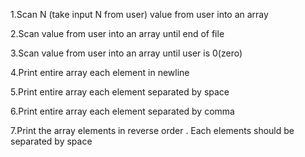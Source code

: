 1.Scan N (take input N from user) value from user into an array

2.Scan value from user into an array until end of file

3.Scan value from user into an array until user is 0(zero)

4.Print entire array each element in newline

5.Print entire array each element separated by space 

6.Print entire array each element separated by comma

7.Print  the array elements in reverse order . Each elements should be separated by space
